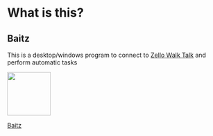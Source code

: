 # What is this?

## Baitz

This is a desktop/windows program to connect to [Zello Walk Talk](https://zello.com/) and perform automatic tasks


<img width="100px" src="https://lh3.googleusercontent.com/-_TKbBI6iEY8/YDq64Q9W7GI/AAAAAAAAOeY/et5APD51DSklthaMgCg-vsKQzZovMBXhgCLcBGAsYHQ/banner-example.gif" target="_blank">

[Baitz](#)
